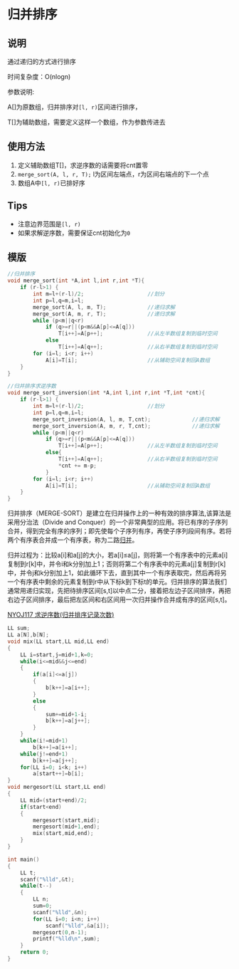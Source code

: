 # 归并排序

## 说明
通过递归的方式进行排序

时间复杂度：O(nlogn)

参数说明:

A[]为原数组，归并排序对`[l, r)`区间进行排序，

T[]为辅助数组，需要定义这样一个数组，作为参数传进去

## 使用方法
1. 定义辅助数组T[]，求逆序数的话需要将cnt置零
2. `merge_sort(A, l, r, T);` l为区间左端点，r为区间右端点的下一个点
3. 数组A中`[l, r)`已排好序

## Tips
* 注意边界范围是`[l, r)`
* 如果求解逆序数，需要保证cnt初始化为`0`

## 模版
```C++
//归并排序
void merge_sort(int *A,int l,int r,int *T){
    if (r-l>1) {
        int m=l+(r-l)/2;                    //划分
        int p=l,q=m,i=l;
        merge_sort(A, l, m, T);             //递归求解
        merge_sort(A, m, r, T);             //递归求解
        while (p<m||q<r)
            if (q>=r||(p<m&&A[p]<=A[q]))
                T[i++]=A[p++];              //从左半数组复制到临时空间
            else
                T[i++]=A[q++];              //从右半数组复制到临时空间
        for (i=l; i<r; i++)
            A[i]=T[i];                      //从辅助空间复制回A数组
    }
}
```

```C++
//归并排序求逆序数
void merge_sort_inversion(int *A,int l,int r,int *T,int *cnt){
    if (r-l>1) {
        int m=l+(r-l)/2;                    //划分
        int p=l,q=m,i=l;
        merge_sort_inversion(A, l, m, T,cnt);             //递归求解
        merge_sort_inversion(A, m, r, T,cnt);             //递归求解
        while (p<m||q<r)
            if (q>=r||(p<m&&A[p]<=A[q]))
                T[i++]=A[p++];              //从左半数组复制到临时空间
            else{
                T[i++]=A[q++];              //从右半数组复制到临时空间
                *cnt += m-p;
            }
        for (i=l; i<r; i++)
            A[i]=T[i];                      //从辅助空间复制回A数组
    }
}
```
归并排序（MERGE-SORT）是建立在归并操作上的一种有效的排序算法,该算法是采用分治法（Divide and Conquer）的一个非常典型的应用。将已有序的子序列合并，得到完全有序的序列；即先使每个子序列有序，再使子序列段间有序。若将两个有序表合并成一个有序表，称为二路[归并](http://baike.baidu.com/item/%E5%BD%92%E5%B9%B6)。

归并过程为：比较a[i]和a[j]的大小，若a[i]≤a[j]，则将第一个有序表中的元素a[i]复制到r[k]中，并令i和k分别加上1；否则将第二个有序表中的元素a[j]复制到r[k]中，并令j和k分别加上1，如此循环下去，直到其中一个有序表取完，然后再将另一个有序表中剩余的元素复制到r中从下标k到下标t的单元。归并排序的算法我们通常用递归实现，先把待排序区间[s,t]以中点二分，接着把左边子区间排序，再把右边子区间排序，最后把左区间和右区间用一次归并操作合并成有序的区间[s,t]。

 [NYOJ117 求逆序数(归并排序记录次数)](http://blog.csdn.net/riba2534/article/details/65445948)

```cpp
LL sum;
LL a[N],b[N];
void mix(LL start,LL mid,LL end)
{
    LL i=start,j=mid+1,k=0;
    while(i<=mid&&j<=end)
    {
        if(a[i]<=a[j])
        {
            b[k++]=a[i++];
        }
        else
        {
            sum+=mid+1-i;
            b[k++]=a[j++];
        }
    }
    while(i!=mid+1)
        b[k++]=a[i++];
    while(j!=end+1)
        b[k++]=a[j++];
    for(LL i=0; i<k; i++)
        a[start++]=b[i];
}
void mergesort(LL start,LL end)
{
    LL mid=(start+end)/2;
    if(start<end)
    {
        mergesort(start,mid);
        mergesort(mid+1,end);
        mix(start,mid,end);
    }
}

int main()
{
    LL t;
    scanf("%lld",&t);
    while(t--)
    {
        LL n;
        sum=0;
        scanf("%lld",&n);
        for(LL i=0; i<n; i++)
            scanf("%lld",&a[i]);
        mergesort(0,n-1);
        printf("%lld\n",sum);
    }
    return 0;
}

```

